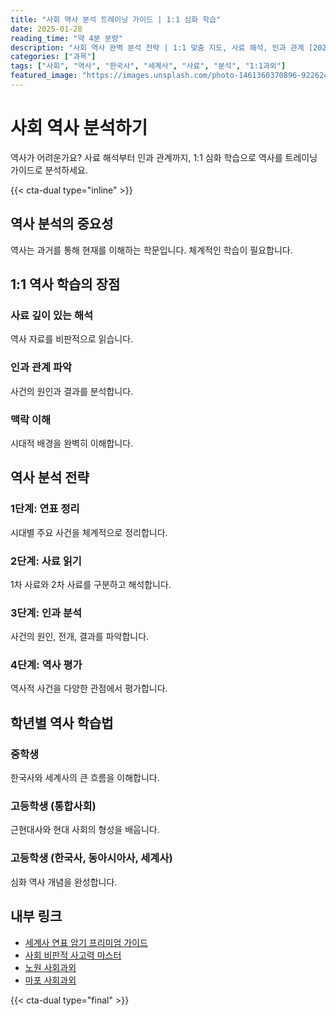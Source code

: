```yaml
---
title: "사회 역사 분석 트레이닝 가이드 | 1:1 심화 학습"
date: 2025-01-28
reading_time: "약 4분 분량"
description: "사회 역사 완벽 분석 전략 | 1:1 맞춤 지도, 사료 해석, 인과 관계 [2025년]"
categories: ["과목"]
tags: ["사회", "역사", "한국사", "세계사", "사료", "분석", "1:1과외"]
featured_image: "https://images.unsplash.com/photo-1461360370896-922624d12aa1?w=1200&h=630&fit=crop"
---
```


# 사회 역사 분석하기

역사가 어려운가요? 사료 해석부터 인과 관계까지, 1:1 심화 학습으로 역사를 트레이닝 가이드로 분석하세요.

{{< cta-dual type="inline" >}}

## 역사 분석의 중요성

역사는 과거를 통해 현재를 이해하는 학문입니다. 체계적인 학습이 필요합니다.

## 1:1 역사 학습의 장점

### 사료 깊이 있는 해석
역사 자료를 비판적으로 읽습니다.

### 인과 관계 파악
사건의 원인과 결과를 분석합니다.

### 맥락 이해
시대적 배경을 완벽히 이해합니다.

## 역사 분석 전략

### 1단계: 연표 정리
시대별 주요 사건을 체계적으로 정리합니다.

### 2단계: 사료 읽기
1차 사료와 2차 사료를 구분하고 해석합니다.

### 3단계: 인과 분석
사건의 원인, 전개, 결과를 파악합니다.

### 4단계: 역사 평가
역사적 사건을 다양한 관점에서 평가합니다.

## 학년별 역사 학습법

### 중학생
한국사와 세계사의 큰 흐름을 이해합니다.

### 고등학생 (통합사회)
근현대사와 현대 사회의 형성을 배웁니다.

### 고등학생 (한국사, 동아시아사, 세계사)
심화 역사 개념을 완성합니다.

## 내부 링크
- [세계사 연표 암기 프리미엄 가이드](../../subjects/social/world-history-timeline/)
- [사회 비판적 사고력 마스터](../../subjects/social/social-critical-thinking/)
- [노원 사회과외](../../local/nowon-social/)
- [마포 사회과외](../../local/mapo-social/)

{{< cta-dual type="final" >}}
